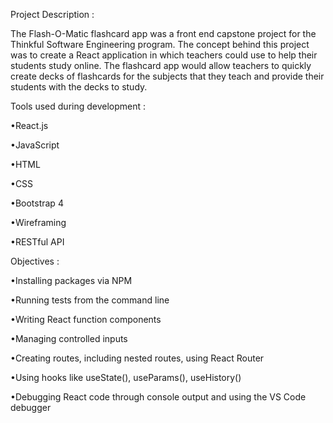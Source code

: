Project Description :


The Flash-O-Matic flashcard app was a front end capstone project for the Thinkful Software Engineering program. The concept behind this project was to create a React application in which teachers could use to help their students study online. The flashcard app would allow teachers to quickly create decks of flashcards for the subjects that they teach and provide their students with the decks to study.



Tools used during development :

•React.js

•JavaScript

•HTML

•CSS

•Bootstrap 4

•Wireframing

•RESTful API



Objectives :


•Installing packages via NPM

•Running tests from the command line

•Writing React function components

•Managing controlled inputs

•Creating routes, including nested routes, using React Router

•Using hooks like useState(), useParams(), useHistory()

•Debugging React code through console output and using the VS Code debugger

